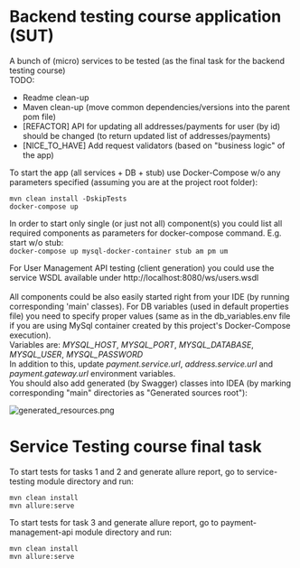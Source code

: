 # Backend testing course application (SUT)

A bunch of (micro) services to be tested (as the final task for the backend testing course)<br/>
TODO:
- Readme clean-up
- Maven clean-up (move common dependencies/versions into the parent pom file)
- [REFACTOR] API for updating all addresses/payments for user (by id) should be changed (to return updated list of addresses/payments)
- [NICE_TO_HAVE] Add request validators (based on "business logic" of the app)


To start the app (all services + DB + stub) use Docker-Compose w/o any parameters specified 
(assuming you are at the project root folder):<br/>
```
mvn clean install -DskipTests
docker-compose up
```

In order to start only single (or just not all) component(s) you could list all required
components as parameters for docker-compose command. E.g. start w/o stub:<br/>
```docker-compose up mysql-docker-container stub am pm um```

For User Management API testing (client generation) you could use the service WSDL available under http://localhost:8080/ws/users.wsdl <br/><br/>
All components could be also easily started right from your IDE
(by running corresponding 'main' classes). For DB variables (used in default properties file)
you need to specify proper values (same as in the db_variables.env file if you are using MySql container created
by this project's Docker-Compose execution).<br/>
Variables are: *MYSQL_HOST*, *MYSQL_PORT*, *MYSQL_DATABASE*, *MYSQL_USER*, *MYSQL_PASSWORD*<br/>
In addition to this, update *payment.service.url*, *address.service.url* and *payment.gateway.url* environment variables.<br/>
You should also add generated (by Swagger) classes into IDEA
(by marking corresponding "main" directories as "Generated sources root"):

![generated_resources.png](generated_resources.png)

# Service Testing course final task

To start tests for tasks 1 and 2 and generate allure report, go to service-testing module directory and run:<br/>
```
mvn clean install
mvn allure:serve
```

To start tests for task 3 and generate allure report, go to payment-management-api module directory and run:<br/>
```
mvn clean install
mvn allure:serve
```


